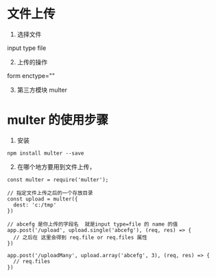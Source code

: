 # 文件上传

1. 选择文件

input type file

2. 上传的操作

form  enctype=""

3. 第三方模块  multer 

# multer 的使用步骤

1. 安装 
```
npm install multer --save
```

2. 在哪个地方要用到文件上传，
```
const multer = require('multer');

// 指定文件上传之后的一个存放目录
const upload = multer({
  dest: 'c:/tmp'
})

// abcefg 是你上传的字段名  就是input type=file 的 name 的值
app.post('/upload', upload.single('abcefg'), (req, res) => {
  // 之后在 这里会得到 req.file or req.files 属性
})

app.post('/uploadMany', upload.array('abcefg', 3), (req, res) => {
  // req.files
})
```